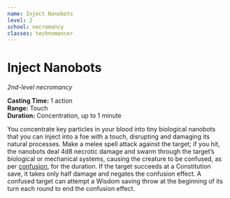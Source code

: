 ```yaml
---
name: Inject Nanobots
level: 2
school: necromancy
classes: technomancer
---
```


# Inject Nanobots 
_2nd-level necromancy_ 

**Casting Time:** 1 action    
**Range:** Touch    
**Duration:** Concentration, up to 1 minute 

You concentrate key particles in your blood into tiny biological nanobots that you can inject into a foe with a touch, disrupting and damaging its natural processes. Make a melee spell attack against the target; if you hit, the nanobots deal 4d8 necrotic damage and swarm through the target’s biological or mechanical systems, causing the creature to be confused, as per [confusion](confusion.md), for the duration. If the target succeeds at a Constitution save, it takes only half damage and negates the confusion effect. A confused target can attempt a Wisdom saving throw at the beginning of its turn each round to end the confusion effect.

